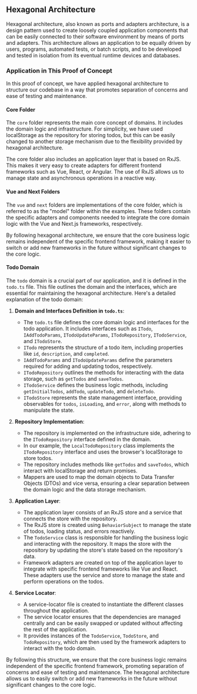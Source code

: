 ## Hexagonal Architecture

Hexagonal architecture, also known as ports and adapters architecture, is a design pattern used to create loosely coupled application components that can be easily connected to their software environment by means of ports and adapters. This architecture allows an application to be equally driven by users, programs, automated tests, or batch scripts, and to be developed and tested in isolation from its eventual runtime devices and databases.

### Application in This Proof of Concept

In this proof of concept, we have applied hexagonal architecture to structure our codebase in a way that promotes separation of concerns and ease of testing and maintenance.

#### Core Folder

The `core` folder represents the main core concept of domains. It includes the domain logic and infrastructure. For simplicity, we have used localStorage as the repository for storing todos, but this can be easily changed to another storage mechanism due to the flexibility provided by hexagonal architecture.

The core folder also includes an application layer that is based on RxJS. This makes it very easy to create adapters for different frontend frameworks such as Vue, React, or Angular. The use of RxJS allows us to manage state and asynchronous operations in a reactive way.

#### Vue and Next Folders

The `vue` and `next` folders are implementations of the core folder, which is referred to as the "model" folder within the examples. These folders contain the specific adapters and components needed to integrate the core domain logic with the Vue and Next.js frameworks, respectively.

By following hexagonal architecture, we ensure that the core business logic remains independent of the specific frontend framework, making it easier to switch or add new frameworks in the future without significant changes to the core logic.

#### Todo Domain

The `todo` domain is a crucial part of our application, and it is defined in the `todo.ts` file. This file outlines the domain and the interfaces, which are essential for maintaining the hexagonal architecture. Here's a detailed explanation of the todo domain:

1. **Domain and Interfaces Definition in `todo.ts`**:

   - The `todo.ts` file defines the core domain logic and interfaces for the todo application. It includes interfaces such as `ITodo`, `IAddTodoParams`, `ITodoUpdateParams`, `ITodoRepository`, `ITodoService`, and `ITodoStore`.
   - `ITodo` represents the structure of a todo item, including properties like `id`, `description`, and `completed`.
   - `IAddTodoParams` and `ITodoUpdateParams` define the parameters required for adding and updating todos, respectively.
   - `ITodoRepository` outlines the methods for interacting with the data storage, such as `getTodos` and `saveTodos`.
   - `ITodoService` defines the business logic methods, including `getInitialTodos`, `addTodo`, `updateTodo`, and `deleteTodo`.
   - `ITodoStore` represents the state management interface, providing observables for `todos`, `isLoading`, and `error`, along with methods to manipulate the state.

2. **Repository Implementation**:

   - The repository is implemented on the infrastructure side, adhering to the `ITodoRepository` interface defined in the domain.
   - In our example, the `LocalTodoRepository` class implements the `ITodoRepository` interface and uses the browser's localStorage to store todos.
   - The repository includes methods like `getTodos` and `saveTodos`, which interact with localStorage and return promises.
   - Mappers are used to map the domain objects to Data Transfer Objects (DTOs) and vice versa, ensuring a clear separation between the domain logic and the data storage mechanism.

3. **Application Layer**:

   - The application layer consists of an RxJS store and a service that connects the store with the repository.
   - The RxJS store is created using `BehaviorSubject` to manage the state of todos, loading status, and errors reactively.
   - The `TodoService` class is responsible for handling the business logic and interacting with the repository. It maps the store with the repository by updating the store's state based on the repository's data.
   - Framework adapters are created on top of the application layer to integrate with specific frontend frameworks like Vue and React. These adapters use the service and store to manage the state and perform operations on the todos.

4. **Service Locator**:
   - A service-locator file is created to instantiate the different classes throughout the application.
   - The service locator ensures that the dependencies are managed centrally and can be easily swapped or updated without affecting the rest of the application.
   - It provides instances of the `TodoService`, `TodoStore`, and `TodoRepository`, which are then used by the framework adapters to interact with the todo domain.

By following this structure, we ensure that the core business logic remains independent of the specific frontend framework, promoting separation of concerns and ease of testing and maintenance. The hexagonal architecture allows us to easily switch or add new frameworks in the future without significant changes to the core logic.
